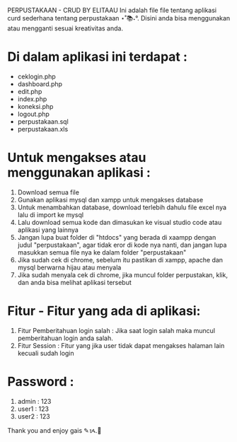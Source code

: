 PERPUSTAKAAN - CRUD BY ELITAAU
Ini adalah file file tentang aplikasi curd sederhana tentang perpustakaan ⋆˚📚˖°. Disini anda bisa menggunakan atau mengganti sesuai kreativitas anda.

# Di dalam aplikasi ini terdapat :
- ceklogin.php
- dashboard.php
- edit.php
- index.php
- koneksi.php
- logout.php
- perpustakaan.sql
- perpustakaan.xls

# Untuk mengakses atau menggunakan aplikasi :
1. Download semua file
2. Gunakan aplikasi mysql dan xampp untuk mengakses database
3. Untuk menambahkan database, download terlebih dahulu file excel nya lalu di import ke mysql
4. Lalu download semua kode dan dimasukan ke visual studio code atau aplikasi yang lainnya
5. Jangan lupa buat folder di "htdocs" yang berada di xaampp dengan judul "perpustakaan", agar tidak eror di kode nya nanti, dan jangan lupa masukkan semua file nya ke dalam folder "perpustakaan"
6. Jika sudah cek di chrome, sebelum itu pastikan di xampp, apache dan mysql berwarna hijau atau menyala
7. Jika sudah menyala cek di chrome, jika muncul folder perpustakan, klik, dan anda bisa melihat aplikasi tersebut

# Fitur - Fitur yang ada di aplikasi:
1. Fitur Pemberitahuan login salah  : Jika saat login salah maka muncul pemberitahuan login anda salah.
2. Fitur Session : Fitur yang jika user tidak dapat mengakses halaman lain kecuali sudah login

# Password :
1. admin : 123
2. user1 : 123
3. user2 : 123

Thank you and enjoy gais ✎ᝰ.📓
